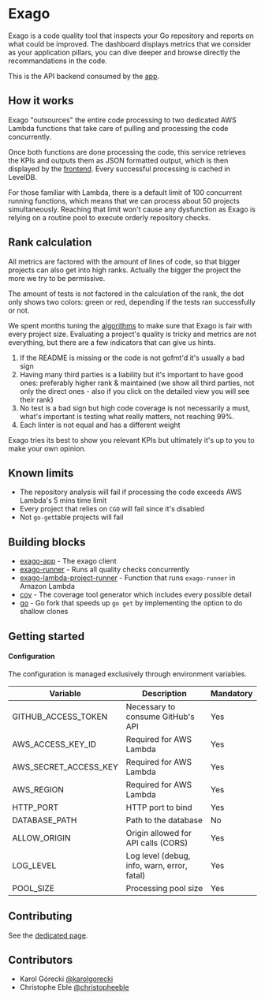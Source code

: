 # Exago

Exago is a code quality tool that inspects your Go repository and reports on what could be improved. The dashboard displays metrics that we consider as your application pillars, you can dive deeper and browse directly the recommandations in the code.

This is the API backend consumed by the [app](https://github.com/jgautheron/exago-app).

## How it works

Exago "outsources" the entire code processing to two dedicated AWS Lambda functions that take care of pulling and processing the code concurrently.  

Once both functions are done processing the code, this service retrieves the KPIs and outputs them as JSON formatted output, which is then displayed by the [frontend](https://github.com/jgautheron/exago-app). Every successful processing is cached in LevelDB.

For those familiar with Lambda, there is a default limit of 100 concurrent running functions, which means that we can process about 50 projects simultaneously. Reaching that limit won't cause any dysfunction as Exago is relying on a routine pool to execute orderly repository checks.

## Rank calculation

All metrics are factored with the amount of lines of code, so that bigger projects can also get into high ranks. Actually the bigger the project the more we try to be permissive.

The amount of tests is not factored in the calculation of the rank, the dot only shows two colors: green or red, depending if the tests ran successfully or not.

We spent months tuning the [algorithms](https://docs.google.com/spreadsheets/d/150xwGQVrY-3qH8-VNDqCDzcQRC0wsIG7-uMps-fXQB0/edit?usp=sharing) to make sure that Exago is fair with every project size. Evaluating a project's quality is tricky and metrics are not everything, but there are a few indicators that can give us hints.

1. If the README is missing or the code is not gofmt'd it's usually a bad sign
2. Having many third parties is a liability but it's important to have good ones: preferably higher rank & maintained (we show all third parties, not only the direct ones - also if you click on the detailed view you will see their rank)
3. No test is a bad sign but high code coverage is not necessarily a must, what's important is testing what really matters, not reaching 99%.
4. Each linter is not equal and has a different weight

Exago tries its best to show you relevant KPIs but ultimately it's up to you to make your own opinion.

## Known limits

- The repository analysis will fail if processing the code exceeds AWS Lambda's 5 mins time limit
- Every project that relies on `CGO` will fail since it's disabled
- Not `go-get`table projects will fail

## Building blocks

- [exago-app](https://github.com/jgautheron/exago-app) - The exago client
- [exago-runner](https://github.com/jgautheron/exago-runner) - Runs all quality checks concurrently
- [exago-lambda-project-runner](https://github.com/jgautheron/exago-lambda-project-runner) - Function that runs `exago-runner` in Amazon Lambda
- [cov](https://github.com/chreble/cov) - The coverage tool generator which includes every possible detail
- [go](https://github.com/chreble/go) - Go fork that speeds up `go get` by implementing the option to do shallow clones

## Getting started

#### Configuration

The configuration is managed exclusively through environment variables.

Variable               | Description | Mandatory
---------------- | ------ | ------------
GITHUB_ACCESS_TOKEN       | Necessary to consume GitHub's API | Yes
AWS_ACCESS_KEY_ID        | Required for AWS Lambda | Yes
AWS_SECRET_ACCESS_KEY     | Required for AWS Lambda | Yes
AWS_REGION     | Required for AWS Lambda | Yes
HTTP_PORT      | HTTP port to bind | Yes
DATABASE_PATH      | Path to the database | No
ALLOW_ORIGIN   | Origin allowed for API calls (CORS) | Yes
LOG_LEVEL   | Log level (debug, info, warn, error, fatal) | Yes
POOL_SIZE   | Processing pool size | Yes

## Contributing

See the [dedicated page](CONTRIBUTING.md).

## Contributors

- Karol Górecki [@karolgorecki](https://twitter.com/karolgorecki)
- Christophe Eble [@christopheeble](https://twitter.com/christopheeble)
